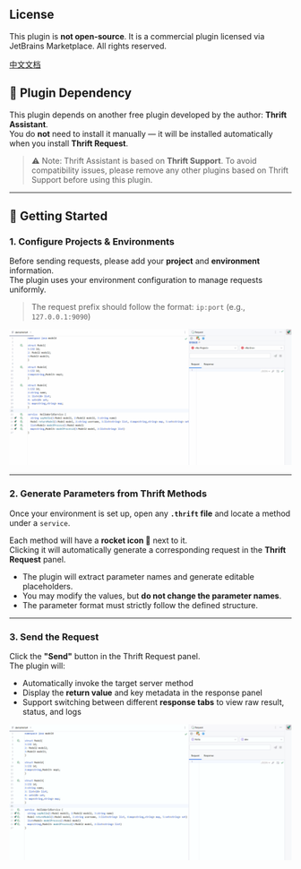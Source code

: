 ## License

This plugin is **not open-source**. It is a commercial plugin licensed via JetBrains Marketplace. All rights reserved.

[中文文档](./README.zh_CN.md)

## 🧩 Plugin Dependency

This plugin depends on another free plugin developed by the author: **Thrift Assistant**.  
You do **not** need to install it manually — it will be installed automatically when you install **Thrift Request**.

> ⚠️ Note: Thrift Assistant is based on **Thrift Support**. To avoid compatibility issues, please remove any other plugins based on Thrift Support before using this plugin.

---

## 🚀 Getting Started

### 1. Configure Projects & Environments

Before sending requests, please add your **project** and **environment** information.  
The plugin uses your environment configuration to manage requests uniformly.  
> The request prefix should follow the format: `ip:port` (e.g., `127.0.0.1:9090`)

<img src="./addEnv.gif" />

---

### 2. Generate Parameters from Thrift Methods

Once your environment is set up, open any **`.thrift` file** and locate a method under a `service`.

Each method will have a **rocket icon 🚀** next to it.  
Clicking it will automatically generate a corresponding request in the **Thrift Request** panel.

- The plugin will extract parameter names and generate editable placeholders.
- You may modify the values, but **do not change the parameter names**.
- The parameter format must strictly follow the defined structure.

---

### 3. Send the Request

Click the **"Send"** button in the Thrift Request panel.  
The plugin will:

- Automatically invoke the target server method
- Display the **return value** and key metadata in the response panel
- Support switching between different **response tabs** to view raw result, status, and logs

<img src="./request.gif" />


